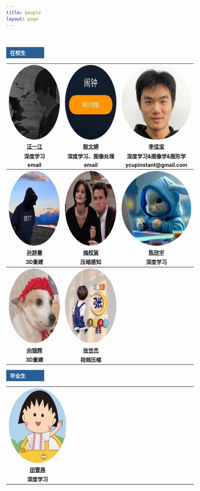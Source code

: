 ```yaml
---
title: people
layout: page
---
```

<h4>
        <div style="text-align: left;width: 82px;padding: 5px 10px;margin-top: 50px;color: #ffffff;background: #295f95;">在校生</div>
        <table class="people-table">
            <tr>
                <th style="text-align: center">
                    <img src="/assets/images/people/wyj.JPG" style="border-radius: 50%;width: 200px;height: 200px">
                </th>
                <th style="text-align: center">
                    <img src="/assets/images/people/ywt.JPG" style="border-radius: 50%;width: 200px;height: 200px">
                </th>
                <th style="text-align: center">
                    <img src="/assets/images/people/ljb.JPG" style="border-radius: 50%;width: 200px;height: 200px">
                </th>
            </tr>
            <tr>
                <td style="text-align: center"><a href="https://github.com/linux">汪一江</a></td>
                <td style="text-align: center"><a href="https://github.com/ywt123abc">殷文婷</a></td>
                <td style="text-align: center"><a href="https://github.com/TIMESTICKING">李佳宝</a></td>
            </tr>
            <tr>
                <td style="text-align: center">深度学习</td>
                <td style="text-align: center">深度学习、图像处理</td>
                <td style="text-align: center">深度学习&图像学&图形学</td>
            </tr>
            <tr class="email_text">
                <td style="text-align: center">email</td>
                <td style="text-align: center">email</td>
                <td style="text-align: center">ycupinstant@gmail.com</td>
            </tr>
            <tr>
                <th style="text-align: center">
                    <img src="/assets/images/people/scl.JPG" style="border-radius: 50%;width: 200px;height: 200px">
                </th>
                <th style="text-align: center">
                    <img src="/assets/images/people/mxy.jpg" style="border-radius: 50%;width: 200px;height: 200px">
                </th>
                <th style="text-align: center">
                    <img src="/assets/images/people/cxy.jpg" style="border-radius: 50%;width: 200px;height: 200px">
                </th>
            </tr>
            <tr>
                <td style="text-align: center"><a href="https://github.com/sunciliang">孙辞量</a></td>
                <td style="text-align: center"><a href="https://github.com/meixiaoyinn">梅校寅</a></td>
                <td style="text-align: center"><a href="https://github.com/chenchen772">陈欣宇</a></td>
            </tr>
            <tr>
                <td style="text-align: center">3D重建</td>
                <td style="text-align: center">压缩感知</td>
                <td style="text-align: center">深度学习</td>
            </tr>
            <tr>
                <th style="text-align: center">
                    <img src="/assets/images/people/xjh.JPG" style="border-radius: 50%;width: 200px;height: 200px">
                </th>
                <th style="text-align: center">
                    <img src="/assets/images/people/zsj.jpg" style="border-radius: 50%;width: 200px;height: 200px">
                </th>
                <th style="text-align: center"></th>
            </tr>
            <tr>
                <td style="text-align: center"><a href="https://github.com/a656418zz">向锦辉</a></td>
                <td style="text-align: center"><a href="https://github.com/lewis-101">张世杰</a></td>
                <td style="text-align: center"></td>
            </tr>
            <tr>
                <td style="text-align: center">3D重建</td>
                <td style="text-align: center">视频压缩</td>
                <td style="text-align: center"></td>
            </tr>
        </table>
        <div style="text-align: left;width: 82px;padding: 5px 10px;color: #ffffff;background: #295f95;">毕业生</div>
        <table>
            <tr>
                <th style="text-align: center;width: 33.3%">
                    <img src="/assets/images/people/txy.jpg" style="border-radius: 50%;width: 200px;height: 200px">
                </th>
                <th style="text-align: center"> </th>
                <th style="text-align: center"> </th>
            </tr>
            <tr>
                <td style="text-align: center;width: 33.3%"><a href="https://github.com/Txy-study">田雪燕</a></td>
                <td> </td>
                <td> </td>
            </tr>
            <tr>
                <td style="text-align: center;width: 33.3%">深度学习</td>
                <td> </td>
                <td> </td>
            </tr>
        </table>
</h4>
